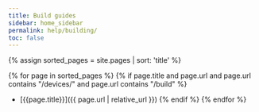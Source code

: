 ```yaml
---
title: Build guides
sidebar: home_sidebar
permalink: help/building/
toc: false
---
```


{% assign sorted_pages = site.pages | sort: 'title' %}

{% for page in sorted_pages %}
{% if page.title and page.url and page.url contains "/devices/" and page.url contains "/build" %}
- [{{page.title}}]({{ page.url | relative_url }})
{% endif %}
{% endfor %}

